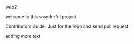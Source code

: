 web2

welcome to this wonderful project

Contributors Guide:
Just for the repo and send pull request


adding more text

